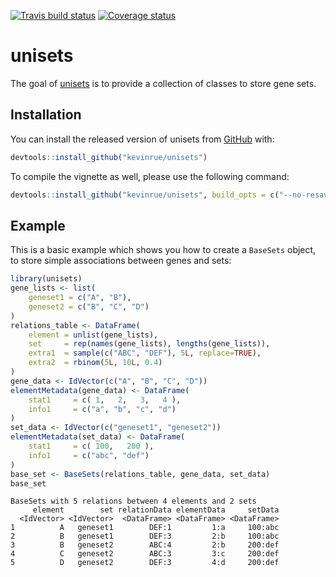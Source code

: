 [![Travis build status](https://travis-ci.org/kevinrue/unisets.svg?branch=master)](https://travis-ci.org/kevinrue/unisets)
[![Coverage status](https://codecov.io/gh/kevinrue/unisets/branch/master/graph/badge.svg)](https://codecov.io/github/kevinrue/unisets?branch=master)

# unisets

The goal of [unisets](https://github.com/kevinrue/unisets) is to provide a collection of classes to store gene sets.

## Installation

You can install the released version of unisets from [GitHub](https://github.com/kevinrue/unisets) with:

``` r
devtools::install_github("kevinrue/unisets")
```

To compile the vignette as well, please use the following command:

``` r
devtools::install_github("kevinrue/unisets", build_opts = c("--no-resave-data", "--no-manual"))
```

## Example

This is a basic example which shows you how to create a `BaseSets` object, to store simple associations between genes and sets:

``` r
library(unisets)
gene_lists <- list(
    geneset1 = c("A", "B"),
    geneset2 = c("B", "C", "D")
)
relations_table <- DataFrame(
    element = unlist(gene_lists),
    set     = rep(names(gene_lists), lengths(gene_lists)),
    extra1  = sample(c("ABC", "DEF"), 5L, replace=TRUE),
    extra2  = rbinom(5L, 10L, 0.4)
)
gene_data <- IdVector(c("A", "B", "C", "D"))
elementMetadata(gene_data) <- DataFrame(
    stat1     = c( 1,   2,   3,   4 ),
    info1     = c("a", "b", "c", "d")
)
set_data <- IdVector(c("geneset1", "geneset2"))
elementMetadata(set_data) <- DataFrame(
    stat1     = c( 100,   200 ),
    info1     = c("abc", "def")
)
base_set <- BaseSets(relations_table, gene_data, set_data)
base_set
```

```
BaseSets with 5 relations between 4 elements and 2 sets
     element        set relationData elementData     setData
  <IdVector> <IdVector>  <DataFrame> <DataFrame> <DataFrame>
1          A   geneset1        DEF:1         1:a     100:abc
2          B   geneset1        DEF:3         2:b     100:abc
3          B   geneset2        ABC:4         2:b     200:def
4          C   geneset2        ABC:3         3:c     200:def
5          D   geneset2        DEF:3         4:d     200:def
```
